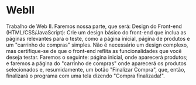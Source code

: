 # WebII
Trabalho de Web II.
Faremos nossa parte, que será:
Design do Front-end (HTML/CSS/JavaScript):
Crie um design básico do front-end que inclua as páginas relevantes para o teste, como a página inicial, página de produtos e um "carrinho de compras" simples. Não é necessário um design complexo, mas certifique-se de que o front-end reflita as funcionalidades que você deseja testar.
Faremos o seguinte: página inicial, onde aparecerá produtos; e faremos a página do "carrinho de compras" onde aparecerá os produtos selecionados e, resumidamente, um botão "Finalizar Compra", que, então, finalizará o programa com uma tela dizendo "Compra finalizada!".
